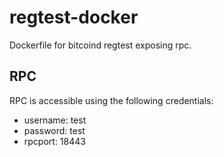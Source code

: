 # regtest-docker

Dockerfile for bitcoind regtest exposing rpc.

## RPC
RPC is accessible using the following credentials:
- username: test
- password: test
- rpcport: 18443